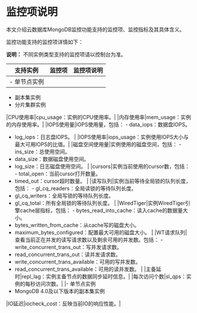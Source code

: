 # 监控项说明

本文介绍云数据库MongoDB监控功能支持的监控项、监控指标及其具体含义。

监控功能支持的监控项详情如下：

**说明：** 不同实例类型支持的监控项请以控制台为准。

|支持实例|监控项|监控项说明|
|----|:--|:----|
|-   单节点实例
-   副本集实例
-   分片集群实例

|CPU使用率|cpu\_usage：实例的CPU使用率。|
|内存使用率|mem\_usage：实例的内存使用率。|
|IOPS使用量|IOPS使用量，包括： -   data\_iops：数据盘IOPS。
-   log\_iops：日志盘IOPS。 |
|IOPS使用率|iops\_usage：实例使用IOPS大小与最大可用IOPS的比值。|
|磁盘空间使用量|实例使用的磁盘空间，包括： -   ins\_size：总使用空间。
-   data\_size：数据磁盘使用空间。
-   log\_size：日志磁盘使用空间。 |
|cursors|实例当前使用的cursor数，包括： -   total\_open：当前cursor打开数量。
-   timed\_out：cursor超时数量。 |
|读写队列|实例当前等待全局锁的队列长度，包括： -   gl\_cq\_readers：全局读锁的等待队列长度。
-   gl\_cq\_writers：全局写锁的等待队列长度。
-   gl\_cq\_total：所有全局锁的等待队列长度。 |
|WiredTiger|实例WiredTiger引擎cache层指标，包括： -   bytes\_read\_into\_cache：读入cache的数据量大小。
-   bytes\_written\_from\_cache：从cache写的磁盘大小。
-   maximum\_bytes\_configured：配置最大可用的磁盘大小。 |
|WT请求队列|查看当前正在并发的读写请求数以及剩余可用的并发数。包括： -   write\_concurrent\_trans\_out：写并发请求数。
-   read\_concurrent\_trans\_out：读并发请求数。
-   write\_concurrent\_trans\_available：可用的写并发数。
-   read\_concurrent\_trans\_available：可用的读并发数。 |
|主备延时|repl\_lag：实例主备节点的数据同步延时信息。|
|每次访问个数|sl\_qps：实例的每秒访问次数。|
|-   单节点实例
-   MongoDB 4.0及以下版本的副本集实例

|IO延迟|iocheck\_cost：反映当前IO的响应性能。|

